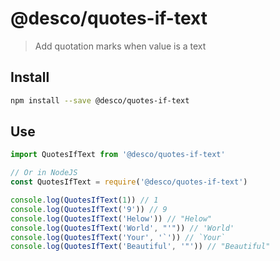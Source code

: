 # @desco/quotes-if-text

> Add quotation marks when value is a text

## Install

``` bash
npm install --save @desco/quotes-if-text
```

## Use

``` js
import QuotesIfText from '@desco/quotes-if-text'

// Or in NodeJS
const QuotesIfText = require('@desco/quotes-if-text')

console.log(QuotesIfText(1)) // 1
console.log(QuotesIfText('9')) // 9
console.log(QuotesIfText('Helow')) // "Helow"
console.log(QuotesIfText('World', "'")) // 'World'
console.log(QuotesIfText('Your', '`')) // `Your`
console.log(QuotesIfText('Beautiful', '"')) // "Beautiful"
```